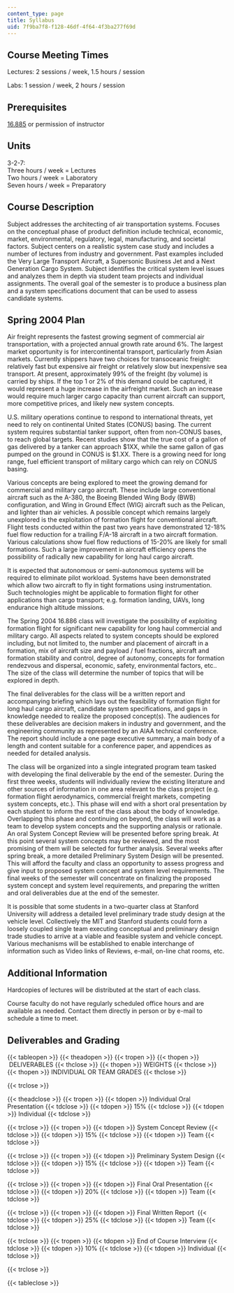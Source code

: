 ```yaml
---
content_type: page
title: Syllabus
uid: 7f9ba7f8-f128-46df-4f64-4f3ba277f69d
---
```


Course Meeting Times
--------------------

Lectures: 2 sessions / week, 1.5 hours / session

Labs: 1 session / week, 2 hours / session

Prerequisites
-------------

[16.885](/courses/16-885j-aircraft-systems-engineering-fall-2005) or permission of instructor

Units
-----

3-2-7:  
Three hours / week = Lectures  
Two hours / week = Laboratory  
Seven hours / week = Preparatory

Course Description
------------------

Subject addresses the architecting of air transportation systems. Focuses on the conceptual phase of product definition include technical, economic, market, environmental, regulatory, legal, manufacturing, and societal factors. Subject centers on a realistic system case study and includes a number of lectures from industry and government. Past examples included the Very Large Transport Aircraft, a Supersonic Business Jet and a Next Generation Cargo System. Subject identifies the critical system level issues and analyzes them in depth via student team projects and individual assignments. The overall goal of the semester is to produce a business plan and a system specifications document that can be used to assess candidate systems.

Spring 2004 Plan
----------------

Air freight represents the fastest growing segment of commercial air transportation, with a projected annual growth rate around 6%. The largest market opportunity is for intercontinental transport, particularly from Asian markets. Currently shippers have two choices for transoceanic freight: relatively fast but expensive air freight or relatively slow but inexpensive sea transport. At present, approximately 99% of the freight (by volume) is carried by ships. If the top 1 or 2% of this demand could be captured, it would represent a huge increase in the airfreight market. Such an increase would require much larger cargo capacity than current aircraft can support, more competitive prices, and likely new system concepts.

U.S. military operations continue to respond to international threats, yet need to rely on continental United States (CONUS) basing. The current system requires substantial tanker support, often from non-CONUS bases, to reach global targets. Recent studies show that the true cost of a gallon of gas delivered by a tanker can approach $1XX, while the same gallon of gas pumped on the ground in CONUS is $1.XX. There is a growing need for long range, fuel efficient transport of military cargo which can rely on CONUS basing.

Various concepts are being explored to meet the growing demand for commercial and military cargo aircraft. These include large conventional aircraft such as the A-380, the Boeing Blended Wing Body (BWB) configuration, and Wing in Ground Effect (WIG) aircraft such as the Pelican, and lighter than air vehicles. A possible concept which remains largely unexplored is the exploitation of formation flight for conventional aircraft. Flight tests conducted within the past two years have demonstrated 12-18% fuel flow reduction for a trailing F/A-18 aircraft in a two aircraft formation. Various calculations show fuel flow reductions of 15-20% are likely for small formations. Such a large improvement in aircraft efficiency opens the possibility of radically new capability for long haul cargo aircraft.

It is expected that autonomous or semi-autonomous systems will be required to eliminate pilot workload. Systems have been demonstrated which allow two aircraft to fly in tight formations using instrumentation. Such technologies might be applicable to formation flight for other applications than cargo transport; e.g. formation landing, UAVs, long endurance high altitude missions.

The Spring 2004 16.886 class will investigate the possibility of exploiting formation flight for significant new capability for long haul commercial and military cargo. All aspects related to system concepts should be explored including, but not limited to, the number and placement of aircraft in a formation, mix of aircraft size and payload / fuel fractions, aircraft and formation stability and control, degree of autonomy, concepts for formation rendezvous and dispersal, economic, safety, environmental factors, etc.. The size of the class will determine the number of topics that will be explored in depth.

The final deliverables for the class will be a written report and accompanying briefing which lays out the feasibility of formation flight for long haul cargo aircraft, candidate system specifications, and gaps in knowledge needed to realize the proposed concept(s). The audiences for these deliverables are decision makers in industry and government, and the engineering community as represented by an AIAA technical conference. The report should include a one page executive summary, a main body of a length and content suitable for a conference paper, and appendices as needed for detailed analysis.

The class will be organized into a single integrated program team tasked with developing the final deliverable by the end of the semester. During the first three weeks, students will individually review the existing literature and other sources of information in one area relevant to the class project (e.g. formation flight aerodynamics, commercial freight markets, competing system concepts, etc.). This phase will end with a short oral presentation by each student to inform the rest of the class about the body of knowledge. Overlapping this phase and continuing on beyond, the class will work as a team to develop system concepts and the supporting analysis or rationale. An oral System Concept Review will be presented before spring break. At this point several system concepts may be reviewed, and the most promising of them will be selected for further analysis. Several weeks after spring break, a more detailed Preliminary System Design will be presented. This will afford the faculty and class an opportunity to assess progress and give input to proposed system concept and system level requirements. The final weeks of the semester will concentrate on finalizing the proposed system concept and system level requirements, and preparing the written and oral deliverables due at the end of the semester.

It is possible that some students in a two-quarter class at Stanford University will address a detailed level preliminary trade study design at the vehicle level. Collectively the MIT and Stanford students could form a loosely coupled single team executing conceptual and preliminary design trade studies to arrive at a viable and feasible system and vehicle concept. Various mechanisms will be established to enable interchange of information such as Video links of Reviews, e-mail, on-line chat rooms, etc.

Additional Information
----------------------

Hardcopies of lectures will be distributed at the start of each class.

Course faculty do not have regularly scheduled office hours and are available as needed. Contact them directly in person or by e-mail to schedule a time to meet.

Deliverables and Grading
------------------------

{{< tableopen >}}
{{< theadopen >}}
{{< tropen >}}
{{< thopen >}}
 DELIVERABLES
{{< thclose >}}
{{< thopen >}}
WEIGHTS
{{< thclose >}}
{{< thopen >}}
INDIVIDUAL OR TEAM GRADES
{{< thclose >}}

{{< trclose >}}

{{< theadclose >}}
{{< tropen >}}
{{< tdopen >}}
Individual Oral Presentation
{{< tdclose >}}
{{< tdopen >}}
15%
{{< tdclose >}}
{{< tdopen >}}
Individual
{{< tdclose >}}

{{< trclose >}}
{{< tropen >}}
{{< tdopen >}}
System Concept Review
{{< tdclose >}}
{{< tdopen >}}
15%
{{< tdclose >}}
{{< tdopen >}}
Team
{{< tdclose >}}

{{< trclose >}}
{{< tropen >}}
{{< tdopen >}}
Preliminary System Design
{{< tdclose >}}
{{< tdopen >}}
15%
{{< tdclose >}}
{{< tdopen >}}
Team
{{< tdclose >}}

{{< trclose >}}
{{< tropen >}}
{{< tdopen >}}
Final Oral Presentation
{{< tdclose >}}
{{< tdopen >}}
20%
{{< tdclose >}}
{{< tdopen >}}
Team
{{< tdclose >}}

{{< trclose >}}
{{< tropen >}}
{{< tdopen >}}
Final Written Report 
{{< tdclose >}}
{{< tdopen >}}
25%
{{< tdclose >}}
{{< tdopen >}}
Team
{{< tdclose >}}

{{< trclose >}}
{{< tropen >}}
{{< tdopen >}}
End of Course Interview
{{< tdclose >}}
{{< tdopen >}}
10%
{{< tdclose >}}
{{< tdopen >}}
Individual
{{< tdclose >}}

{{< trclose >}}

{{< tableclose >}}